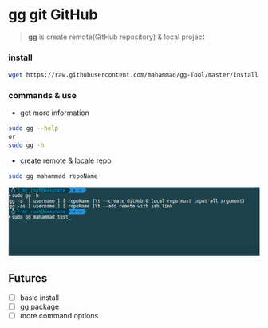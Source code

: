 # gg git GitHub
> **gg** is create remote(GitHub repository) & local project

### install

```bash
wget https://raw.githubusercontent.com/mahammad/gg-Tool/master/install.sh ;sh install.sh; rm install.sh
```

### commands & use

* get more information
```bash
sudo gg --help
or
sudo gg -h
```
* create remote & locale repo
```bash
sudo gg mahammad repoName
```
![command screenshot](/img/ggcmd.png)

## Futures
- [ ] basic install
- [ ] gg package
- [ ] more command options
